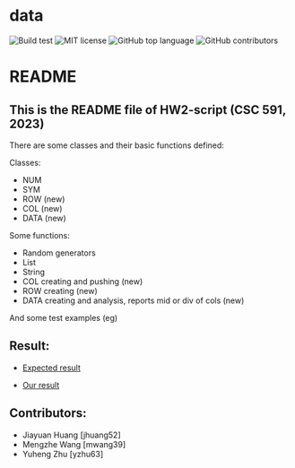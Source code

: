 # data
![Build test](https://img.shields.io/github/actions/workflow/status/yzhu27/data/test.yml)
![MIT license](https://img.shields.io/github/license/yzhu27/data)
![GitHub top language](https://img.shields.io/github/languages/top/yzhu27/data)
![GitHub contributors](https://img.shields.io/github/contributors/yzhu27/data)
# README
## This is the README file of HW2-script (CSC 591, 2023)
There are some classes and their basic functions defined:

Classes:
* NUM
* SYM
* ROW (new)
* COL (new)
* DATA (new)

Some functions:
* Random generators
* List
* String
* COL creating and pushing (new)
* ROW creating (new)
* DATA creating and analysis, reports mid or div of cols (new)

And some test examples (eg)

## Result:
* [Expected result](https://github.com/timm/tested/blob/main/etc/out/data.out)

* [Our result](https://github.com/yzhu27/data/blob/main/etc/out/data.out)


## Contributors:
* Jiayuan Huang [jhuang52]
* Mengzhe Wang [mwang39]
* Yuheng Zhu [yzhu63]
